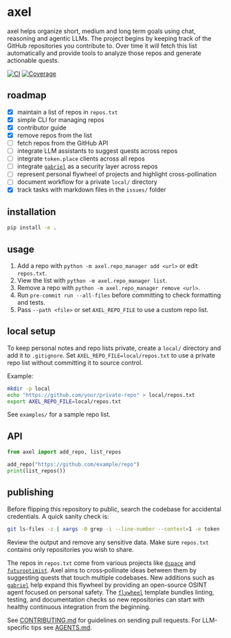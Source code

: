 # axel

axel helps organize short, medium and long term goals using chat, reasoning and agentic LLMs. The project begins by keeping track of the GitHub repositories you contribute to. Over time it will fetch this list automatically and provide tools to analyze those repos and generate actionable quests.

[![CI](https://github.com/futuroptimist/axel/actions/workflows/ci.yml/badge.svg)](https://github.com/futuroptimist/axel/actions/workflows/ci.yml)
[![Coverage](https://codecov.io/gh/futuroptimist/axel/branch/main/graph/badge.svg)](https://codecov.io/gh/futuroptimist/axel)

## roadmap
- [x] maintain a list of repos in `repos.txt`
- [x] simple CLI for managing repos
- [x] contributor guide
- [x] remove repos from the list
- [ ] fetch repos from the GitHub API
- [ ] integrate LLM assistants to suggest quests across repos
- [ ] integrate `token.place` clients across all repos
- [ ] integrate [`gabriel`](https://github.com/futuroptimist/gabriel) as a security layer across repos
- [ ] represent personal flywheel of projects and highlight cross-pollination
- [ ] document workflow for a private `local/` directory
- [x] track tasks with markdown files in the `issues/` folder

## installation

```bash
pip install -e .
```

## usage

1. Add a repo with `python -m axel.repo_manager add <url>` or edit `repos.txt`.
2. View the list with `python -m axel.repo_manager list`.
3. Remove a repo with `python -m axel.repo_manager remove <url>`.
4. Run `pre-commit run --all-files` before committing to check formatting and tests.
5. Pass `--path <file>` or set `AXEL_REPO_FILE` to use a custom repo list.

## local setup

To keep personal notes and repo lists private, create a `local/` directory and
add it to `.gitignore`. Set `AXEL_REPO_FILE=local/repos.txt` to use a private
repo list without committing it to source control.

Example:

```bash
mkdir -p local
echo "https://github.com/your/private-repo" > local/repos.txt
export AXEL_REPO_FILE=local/repos.txt
```

See `examples/` for a sample repo list.

## API

```python
from axel import add_repo, list_repos

add_repo("https://github.com/example/repo")
print(list_repos())
```

## publishing

Before flipping this repository to public, search the codebase for accidental credentials.
A quick sanity check is:

```bash
git ls-files -z | xargs -0 grep -i --line-number --context=1 -e token -e secret -e password
```

Review the output and remove any sensitive data. Make sure `repos.txt` contains only repositories you wish to share.

The repos in `repos.txt` come from various projects like
[`dspace`](https://github.com/democratizedspace/dspace) and
[`futuroptimist`](https://github.com/futuroptimist/futuroptimist). Axel aims to
cross‑pollinate ideas between them by suggesting quests that touch multiple
codebases.
New additions such as [`gabriel`](https://github.com/futuroptimist/gabriel) help expand this flywheel by providing an open-source OSINT agent focused on personal safety.
The [`flywheel`](https://github.com/futuroptimist/flywheel) template bundles
linting, testing, and documentation checks so new repositories can start with
healthy continuous integration from the beginning.

See [CONTRIBUTING.md](CONTRIBUTING.md) for guidelines on sending pull requests.
For LLM-specific tips see [AGENTS.md](AGENTS.md).
